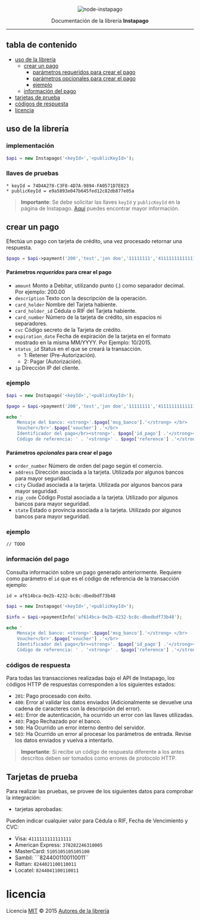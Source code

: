 <p align="center">
    <img alt="node-instapago" src="http://i.imgur.com/hYNsH6B.jpg" width="auto">
</p>
<p align="center">
    Documentación de la librería <b>Instapago</b>
</p>

----

## tabla de contenido

* [uso de la librería](#uso-de-la-librería)
    * [crear un pago](#crear-un-pago)
        * [parámetros requeridos para crear el pago](#parámetros-requeridos-para-crear-el-pago)
        * [parámetros opcionales para crear el pago](#parámetros-opcionales-para-crear-el-pago)
        * [ejemplo](#ejemplo)
    * [información del pago](#información-del-pago)
* [tarjetas de prueba](#tarjetas-de-prueba)
* [códigos de respuesta](#códigos-de-respuesta)
* [licencia](#licencia)


## uso de la librería

### implementación

```php
$api = new Instapago('<keyId>','<publicKeyId>');
```

### llaves de pruebas

```
* keyId = 74D4A278-C3F8-4D7A-9894-FA0571D7E023
* publicKeyId = e9a5893e047b645fed12c82db877e05a
```
> **Importante**: Se debe solicitar las llaves `keyId` y `publicKeyId` en la página de Instapago. [Aquí](http://instapago.com/wp-content/uploads/2015/10/Guia-Integracion-API-Instapago-1.6.pdf) puedes encontrar mayor información.

## crear un pago

Efectúa un pago con tarjeta de crédito, una vez procesado retornar una respuesta.

```php
$pago = $api->payment('200','test','jon doe','11111111','4111111111111111','123','02/2016','2','127.0.0.1');
```
#### Parámetros _requeridos_ para crear el pago

* `amount` Monto a Debitar, utilizando punto (.) como separador decimal. Por ejemplo: 200.00
* `description` Texto con la descripción de la operación.
* `card_holder` Nombre del Tarjeta habiente.
* `card_holder_id` Cédula o RIF del Tarjeta habiente.
* `card_number` Número de la tarjeta de crédito, sin espacios ni
separadores.
* `cvc` Código secreto de la Tarjeta de crédito.
* `expiration_date` Fecha de expiración de la tarjeta en el formato mostrado en la misma MM/YYYY. Por Ejemplo: 10/2015.
* `status_id` Status en el que se creará la transacción.
    * 1: Retener (Pre-Autorización).
    * 2: Pagar (Autorización).
* `ip` Dirección IP del cliente.

### ejemplo

```php
$api = new Instapago('<keyId>','<publicKeyId>');

$pago = $api->payment('200','test','jon doe','11111111','4111111111111111','123','02/2016','2','127.0.0.1');

echo '
    Mensaje del banco: <strong>'.$pago['msg_banco'].'</strong> </br>
    Voucher</br>'.$pago['voucher'] .'</br>
    Identificador del pago</br><strong>'. $pago['id_pago'] .'</strong></br>
    Código de referencia: ' . '<strong>' . $pago['reference'] .'</strong>';
```

#### Parámetros _opcionales_ para crear el pago

* `order_number` Número de orden del pago según el comercio.
* `address` Dirección asociada a la tarjeta. Utilizada por algunos bancos para mayor seguridad.
* `city` Ciudad asociada a la tarjeta. Utilizada por algunos bancos para mayor seguridad.
* `zip_code` Código Postal asociada a la tarjeta. Utilizado por algunos bancos para mayor seguridad.
* `state` Estado o provincia asociada a la tarjeta. Utilizado por algunos bancos para mayor seguridad.

### ejemplo

```
// TODO
```


### información del pago

Consulta información sobre un pago generado anteriormente. Requiere como parámetro el `id` que es el código de referencia de la transacción ejemplo:

```
id = af614bca-0e2b-4232-bc8c-dbedbdf73b48
```
```php
$api = new Instapago('<keyId>','<publicKeyId>');

$info = $api->paymentInfo('af614bca-0e2b-4232-bc8c-dbedbdf73b48');

echo '
    Mensaje del banco: <strong>'.$pago['msg_banco'].'</strong> </br>
    Voucher</br>'.$pago['voucher'] .'</br>
    Identificador del pago</br><strong>'. $pago['id_pago'] .'</strong></br>
    Código de referencia: ' . '<strong>' . $pago['reference'] .'</strong>';
```

### códigos de respuesta

Para todas las transacciones realizadas bajo el API de Instapago, los códigos HTTP de respuestas corresponden a los siguientes estados:

* ```201```: Pago procesado con éxito.
* ```400```: Error al validar los datos enviados (Adicionalmente se devuelve una cadena de caracteres con la descripción del error).
* ```401```: Error de autenticación, ha ocurrido un error con las llaves utilizadas.
* ```403```: Pago Rechazado por el banco.
* ```500```: Ha Ocurrido un error interno dentro del servidor.
* ```503```: Ha Ocurrido un error al procesar los parámetros de entrada. Revise los datos enviados y vuelva a intentarlo.

> **Importante**: Si recibe un código de respuesta diferente a los antes descritos deben ser tomados como errores de protocolo HTTP.

## Tarjetas de prueba

Para realizar las pruebas, se provee de los siguientes datos para comprobar la integración:

* tarjetas aprobadas:

Pueden indicar cualquier valor para Cédula o RIF, Fecha de Vencimiento y CVC:

* Visa: ```4111111111111111```
* American Express: ```378282246310005```
* MasterCard: ```5105105105105100```
* Sambil: ```8244001100110011``
* Rattan: ```8244021100110011```
* Locatel: ```8244041100110011```

# licencia

Licencia [MIT](http://opensource.org/licenses/MIT) :copyright: 2015 [Autores de la librería](AUTORES.md)
